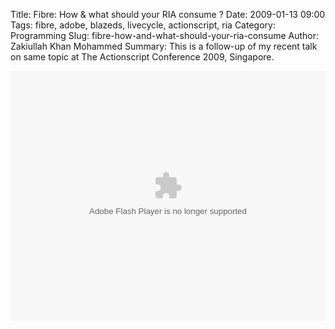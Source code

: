 Title: Fibre: How & what should your RIA consume ?
Date: 2009-01-13 09:00
Tags: fibre, adobe, blazeds, livecycle, actionscript, ria
Category: Programming
Slug: fibre-how-and-what-should-your-ria-consume
Author: Zakiullah Khan Mohammed
Summary: This is a follow-up of my recent talk on same topic at The Actionscript Conference 2009, Singapore.


<embed type="application/x-shockwave-flash" src="https://static.googleusercontent.com/external_content/picasaweb.googleusercontent.com/slideshow.swf" width="100%" height="400" flashvars="host=picasaweb.google.com&hl=en_US&feat=flashalbum&RGB=0x000000&feed=https%3A%2F%2Fpicasaweb.google.com%2Fdata%2Ffeed%2Fapi%2Fuser%2F110264619019212538944%2Falbumid%2F5865404617803245585%3Falt%3Drss%26kind%3Dphoto%26hl%3Den_US" pluginspage="http://www.macromedia.com/go/getflashplayer"></embed>

